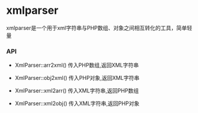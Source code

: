 # xmlparser
xmlparser是一个用于xml字符串与PHP数组、对象之间相互转化的工具，简单轻量

### API

* XmlParser::arr2xml()
传入PHP数组,返回XML字符串

* XmlParser::obj2xml()
传入PHP对象,返回XML字符串

* XmlParser::xml2arr()
传入XML字符串,返回PHP数组

* XmlParser::xml2obj()
传入XML字符串,返回PHP对象